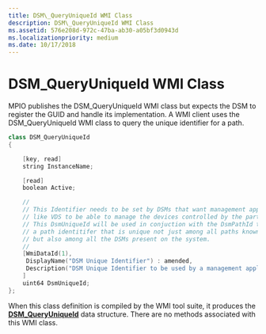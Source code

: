 ```yaml
---
title: DSM\_QueryUniqueId WMI Class
description: DSM\_QueryUniqueId WMI Class
ms.assetid: 576e208d-972c-47ba-ab30-a05bf3d0943d
ms.localizationpriority: medium
ms.date: 10/17/2018
---
```


# DSM\_QueryUniqueId WMI Class


MPIO publishes the DSM\_QueryUniqueId WMI class but expects the DSM to register the GUID and handle its implementation. A WMI client uses the DSM\_QueryUniqueId WMI class to query the unique identifier for a path.

```cpp
class DSM_QueryUniqueId
{

    [key, read]
    string InstanceName;

    [read]
    boolean Active;

    //
    // This Identifier needs to be set by DSMs that want management applications
    // like VDS to be able to manage the devices controlled by the particular DSM.
    // This DsmUniqueId will be used in conjuction with the DsmPathId to construct
    // a path identitifer that is unique not just among all paths known to this DSM,
    // but also among all the DSMs present on the system.
    //
    [WmiDataId(1),
     DisplayName("DSM Unique Identifier") : amended,
     Description("DSM Unique Identifier to be used by a management application") : amended
    ]
    uint64 DsmUniqueId;
};
```

When this class definition is compiled by the WMI tool suite, it produces the [**DSM\_QueryUniqueId**](https://msdn.microsoft.com/library/windows/hardware/ff552742) data structure. There are no methods associated with this WMI class.

 

 





